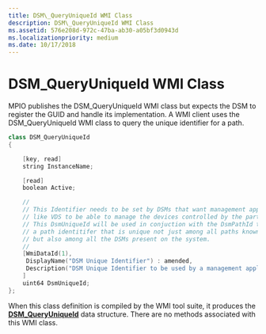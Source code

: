 ```yaml
---
title: DSM\_QueryUniqueId WMI Class
description: DSM\_QueryUniqueId WMI Class
ms.assetid: 576e208d-972c-47ba-ab30-a05bf3d0943d
ms.localizationpriority: medium
ms.date: 10/17/2018
---
```


# DSM\_QueryUniqueId WMI Class


MPIO publishes the DSM\_QueryUniqueId WMI class but expects the DSM to register the GUID and handle its implementation. A WMI client uses the DSM\_QueryUniqueId WMI class to query the unique identifier for a path.

```cpp
class DSM_QueryUniqueId
{

    [key, read]
    string InstanceName;

    [read]
    boolean Active;

    //
    // This Identifier needs to be set by DSMs that want management applications
    // like VDS to be able to manage the devices controlled by the particular DSM.
    // This DsmUniqueId will be used in conjuction with the DsmPathId to construct
    // a path identitifer that is unique not just among all paths known to this DSM,
    // but also among all the DSMs present on the system.
    //
    [WmiDataId(1),
     DisplayName("DSM Unique Identifier") : amended,
     Description("DSM Unique Identifier to be used by a management application") : amended
    ]
    uint64 DsmUniqueId;
};
```

When this class definition is compiled by the WMI tool suite, it produces the [**DSM\_QueryUniqueId**](https://msdn.microsoft.com/library/windows/hardware/ff552742) data structure. There are no methods associated with this WMI class.

 

 





